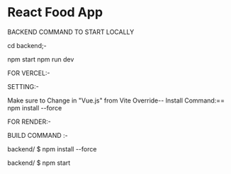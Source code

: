# React Food App

BACKEND COMMAND TO START LOCALLY

cd backend;-

npm start
npm run dev

FOR VERCEL:-

SETTING:-

Make sure to Change in "Vue.js" from Vite
Override--
Install Command:== npm install --force


FOR RENDER:-

BUILD COMMAND :- 

backend/ $ npm install --force

backend/ $ npm start
